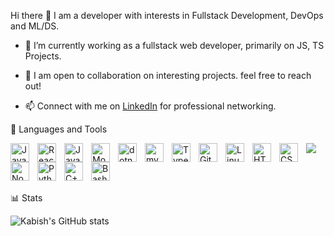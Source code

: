 
<link rel="stylesheet" type='text/css' href="https://cdn.jsdelivr.net/gh/devicons/devicon@latest/devicon.min.css" />
          
Hi there 👋
I am a developer with interests in Fullstack Development, DevOps and ML/DS.

- 🔭 I’m currently working as a fullstack web developer, primarily on JS, TS Projects.

- 👯 I am open to collaboration on interesting projects. feel free to reach out!

- 📫 Connect with me on [LinkedIn](https://www.linkedin.com/in/kabish-bhattarai-9ab669190/) for professional networking.

🧰 Languages and Tools

<a href="https://github.com/search?q=language%3Ajavascript+user%3AKabishbrt&type=repositories">
    <img align="left" alt="JavaScript" width="30px" style="padding-right:10px;" src="https://cdn.jsdelivr.net/gh/devicons/devicon/icons/javascript/javascript-plain.svg" />
</a>
<a href="https://github.com/search?q=language%3Areact+user%3AKabishbrt&type=repositories">
<img align="left" alt="React" width="30px" style="padding-right:10px;" src="https://cdn.jsdelivr.net/gh/devicons/devicon/icons/react/react-original.svg" />
</a>
<a href="https://github.com/search?q=language%3Ajava+user%3AKabishbrt&type=repositories">
<img align="left" alt="Java" width="30px" style="padding-right:10px;" src="https://cdn.jsdelivr.net/gh/devicons/devicon/icons/java/java-original.svg"/>
</a>
<a href="https://github.com/search?q=language%3ARust+user%3AKabishbrt&type=repositories">
<img src="https://cdn.jsdelivr.net/gh/devicons/devicon@latest/icons/rust/rust-original.svg" />
</a>
<a href="https://github.com/search?q=language%3AMongoDB+user%3AKabishbrt&type=repositories">
<img align="left" alt="Mongo" width="30px" style="padding-right:10px;" src="https://cdn.jsdelivr.net/gh/devicons/devicon/icons/mongodb/mongodb-plain.svg" />
</a>
<a href="https://github.com/search?q=language%dotnet+user%3AKabishbrt&type=repositories">
<img align="left" alt="dotnet" width="30px" style="padding-right:10px;" src="https://cdn.jsdelivr.net/gh/devicons/devicon/icons/csharp/csharp-plain.svg" />
</a>
<a href="https://github.com/search?q=language%MySql+user%3AKabishbrt&type=repositories">
<img align="left" alt="mysql" width="30px" style="padding-right:10px;" src="https://cdn.jsdelivr.net/gh/devicons/devicon/icons/mysql/mysql-plain.svg" />
</a>
<a href="https://github.com/search?q=language%3ATypeScript+user%3AKabishbrt&type=repositories">
<img align="left" alt="TypeScript" width="30px" style="padding-right:10px;" src="https://cdn.jsdelivr.net/gh/devicons/devicon/icons/typescript/typescript-plain.svg" />
</a>

<img align="left" alt="Git" width="30px" style="padding-right:10px;" src="https://cdn.jsdelivr.net/gh/devicons/devicon/icons/git/git-original.svg" />
<img align="left" alt="Linux" width="30px" style="padding-right:10px;" src="https://cdn.jsdelivr.net/gh/devicons/devicon/icons/linux/linux-original.svg" />
<a href="https://github.com/search?q=language%3AHTML+user%3AKabishbrt&type=repositories">
<img align="left" alt="HTML" width="30px" style="padding-right:10px;" src="https://cdn.jsdelivr.net/gh/devicons/devicon/icons/html5/html5-plain.svg" />
</a>
<a href="https://github.com/search?q=language%3Acss+user%3AKabishbrt&type=repositories">
<img align="left" alt="CSS" width="30px" style="padding-right:10px;" src="https://cdn.jsdelivr.net/gh/devicons/devicon/icons/css3/css3-plain.svg" />
</a>
<a href="https://github.com/search?q=language%3ANode+user%3AKabishbrt&type=repositories">
<img align="left" alt="NodeJS" width="30px" style="padding-right:10px;" src="https://cdn.jsdelivr.net/gh/devicons/devicon/icons/nodejs/nodejs-original.svg" />
</a>

<a href="https://github.com/search?q=language%3Apython+user%3AKabishbrt&type=repositories">
<img align="left" alt="Python" width="30px" style="padding-right:10px;" src="https://cdn.jsdelivr.net/gh/devicons/devicon/icons/python/python-plain.svg" />
</a>
<a href="https://github.com/search?q=language%3AC+++user%3AKabishbrt&type=repositories">
<img align="left" alt="C++" width="30px" style="padding-right:10px;" src="https://cdn.jsdelivr.net/gh/devicons/devicon/icons/cplusplus/cplusplus-line.svg" />
</a>
<img align="left" alt="Bash" width="30px" style="padding-right:10px;" src="https://cdn.jsdelivr.net/gh/devicons/devicon/icons/bash/bash-original.svg" />
      </p>
<br />
<br/>

 📊 Stats

![Kabish's GitHub stats](https://github-readme-stats.vercel.app/api?username=kabishbrt&show_icons=true&theme=gruvbox)

